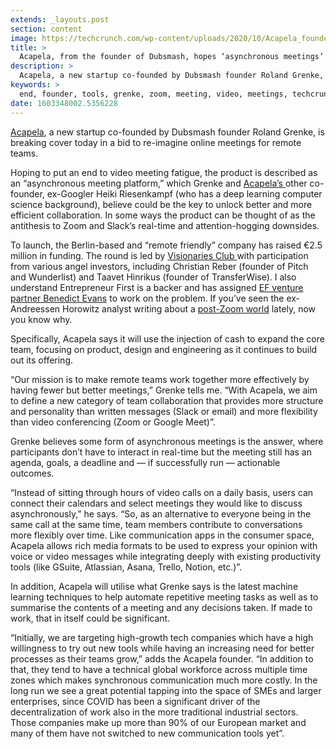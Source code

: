 ```yaml
--- 
extends: _layouts.post 
section: content 
image: https://techcrunch.com/wp-content/uploads/2020/10/Acapela_founders_medium.jpg?w=619 
title: > 
  Acapela, from the founder of Dubsmash, hopes ‘asynchronous meetings’ can end Zoom fatigue – TechCrunch 
description: > 
  Acapela, a new startup co-founded by Dubsmash founder Roland Grenke, is breaking cover today in a bid to re-imagine online meetings for remote teams.In some ways the product can be thought of as the antithesis to Zoom and Slack’s real-time and attention-hogging downsides.The round is led by Visionaries Club with participation from various angel investors, including Christian Reber (founder of Pitch and Wunderlist) and Taavet Hinrikus (founder of TransferWise).“Our mission is to make remote teams work together more effectively by having fewer but better meetings,” Grenke tells me.“Initially, we are targeting high-growth tech companies which have a high willingness to try out new tools while having an increasing need for better processes as their teams grow,” adds the Acapela founder. 
keywords: > 
  end, founder, tools, grenke, zoom, meeting, video, meetings, techcrunch, dubsmash, team, remote, asynchronous, hopes, acapela, work, fatigue 
date: 1603348002.5356228 
--- 
```

<div><p id="speakable-summary"><a href="http://acape.la">Acapela</a>, a new startup co-founded by Dubsmash founder Roland Grenke, is breaking cover today in a bid to re-imagine online meetings for remote teams.</p>
<p>Hoping to put an end to video meeting fatigue, the product is described as an &#8220;asynchronous meeting platform,&#8221; which Grenke and <a class="crunchbase-link" href="https://crunchbase.com/organization/acapela" target="_blank">Acapela&#8217;s </a> other co-founder, ex-Googler Heiki Riesenkampf (who has a deep learning computer science background), believe could be the key to unlock better and more efficient collaboration. In some ways the product can be thought of as the antithesis to Zoom and Slack&#8217;s real-time and attention-hogging downsides.</p>
<p>To launch, the Berlin-based and &#8220;remote friendly&#8221; company has raised &#8364;2.5 million in funding. The round is led by <a class="crunchbase-link" href="https://crunchbase.com/organization/visionaries-club" target="_blank">Visionaries Club </a> with participation from various angel investors, including Christian Reber (founder of Pitch and Wunderlist) and Taavet Hinrikus (founder of TransferWise). I also understand Entrepreneur First is a backer and has assigned <a href="https://techcrunch.com/2020/05/19/benedict-evans-joins-ef/">EF venture partner Benedict Evans</a> to work on the problem. If you&#8217;ve seen the ex-Andreessen Horowitz analyst writing about a <a href="https://www.ben-evans.com/benedictevans/2020/6/22/zoom-and-the-next-video">post-Zoom world</a> lately, now you know why.</p><p class="piano-inline-promo"></p>
<p>Specifically, Acapela says it will use the injection of cash to expand the core team, focusing on product, design and engineering as it continues to build out its offering.</p>
<p>&#8220;Our mission is to make remote teams work together more effectively by having fewer but better meetings,&#8221; Grenke tells me. &#8220;With Acapela, we aim to define a new category of team collaboration that provides more structure and personality than written messages (Slack or email) and more flexibility than video conferencing (Zoom or Google Meet)&#8221;.</p>
<p>Grenke believes some form of asynchronous meetings is the answer, where participants don&#8217;t have to interact in real-time but the meeting still has an agenda, goals, a deadline and &#8212; if successfully run &#8212; actionable outcomes.</p>
<p>&#8220;Instead of sitting through hours of video calls on a daily basis, users can connect their calendars and select meetings they would like to discuss asynchronously,&#8221; he says. &#8220;So, as an alternative to everyone being in the same call at the same time, team members contribute to conversations more flexibly over time. Like communication apps in the consumer space, Acapela allows rich media formats to be used to express your opinion with voice or video messages while integrating deeply with existing productivity tools (like GSuite, Atlassian, Asana, Trello, Notion, etc.)&#8221;.</p>
<p>In addition, Acapela will utilise what Grenke says is the latest machine learning techniques to help automate repetitive meeting tasks as well as to summarise the contents of a meeting and any decisions taken. If made to work, that in itself could be significant.</p>
<p>&#8220;Initially, we are targeting high-growth tech companies which have a high willingness to try out new tools while having an increasing need for better processes as their teams grow,&#8221; adds the Acapela founder. &#8220;In addition to that, they tend to have a technical global workforce across multiple time zones which makes synchronous communication much more costly. In the long run we see a great potential tapping into the space of SMEs and larger enterprises, since COVID has been a significant driver of the decentralization of work also in the more traditional industrial sectors. Those companies make up more than 90% of our European market and many of them have not switched to new communication tools yet&#8221;.</p>
</div>